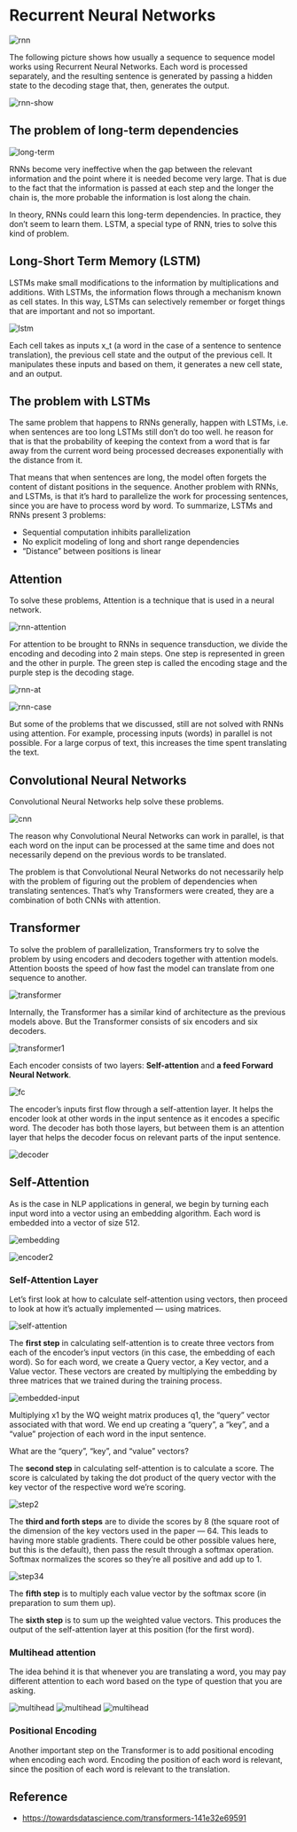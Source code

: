 # Recurrent Neural Networks

![rnn](rnn.webp)

The following picture shows how usually a sequence to sequence model works using Recurrent Neural Networks. Each word is processed separately, and the resulting sentence is generated by passing a hidden state to the decoding stage that, then, generates the output.

![rnn-show](rnn.gif)

## The problem of long-term dependencies

![long-term](rnn1.webp)

RNNs become very ineffective when the gap between the relevant information and the point where it is needed become very large. That is due to the fact that the information is passed at each step and the longer the chain is, the more probable the information is lost along the chain.

In theory, RNNs could learn this long-term dependencies. In practice, they don’t seem to learn them. LSTM, a special type of RNN, tries to solve this kind of problem.

## Long-Short Term Memory (LSTM)

LSTMs make small modifications to the information by multiplications and additions. With LSTMs, the information flows through a mechanism known as cell states. In this way, LSTMs can selectively remember or forget things that are important and not so important.

![lstm](lstm.webp)

Each cell takes as inputs x_t (a word in the case of a sentence to sentence translation), the previous cell state and the output of the previous cell. It manipulates these inputs and based on them, it generates a new cell state, and an output.

## The problem with LSTMs

The same problem that happens to RNNs generally, happen with LSTMs, i.e. when sentences are too long LSTMs still don’t do too well. he reason for that is that the probability of keeping the context from a word that is far away from the current word being processed decreases exponentially with the distance from it.

That means that when sentences are long, the model often forgets the content of distant positions in the sequence. Another problem with RNNs, and LSTMs, is that it’s hard to parallelize the work for processing sentences, since you are have to process word by word. To summarize, LSTMs and RNNs present 3 problems:

- Sequential computation inhibits parallelization
- No explicit modeling of long and short range dependencies
- “Distance” between positions is linear

## Attention

To solve these problems, Attention is a technique that is used in a neural network. 

![rnn-attention](rnn-attention.gif)

For attention to be brought to RNNs in sequence transduction, we divide the encoding and decoding into 2 main steps. One step is represented in green and the other in purple. The green step is called the encoding stage and the purple step is the decoding stage.

![rnn-at](rnn-attention1.gif)

![rnn-case](rnn-attention2.gif)

But some of the problems that we discussed, still are not solved with RNNs using attention. For example, processing inputs (words) in parallel is not possible. For a large corpus of text, this increases the time spent translating the text.

## Convolutional Neural Networks

Convolutional Neural Networks help solve these problems. 

![cnn](cnn.gif)

The reason why Convolutional Neural Networks can work in parallel, is that each word on the input can be processed at the same time and does not necessarily depend on the previous words to be translated.

The problem is that Convolutional Neural Networks do not necessarily help with the problem of figuring out the problem of dependencies when translating sentences. That’s why Transformers were created, they are a combination of both CNNs with attention.

## Transformer

To solve the problem of parallelization, Transformers try to solve the problem by using encoders and decoders together with attention models. Attention boosts the speed of how fast the model can translate from one sequence to another.

![transformer](transformer.webp)

Internally, the Transformer has a similar kind of architecture as the previous models above. But the Transformer consists of six encoders and six decoders.

![transformer1](transformer1.webp)

Each encoder consists of two layers: **Self-attention** and **a feed Forward Neural Network**.

![fc](encoder.webp)

The encoder’s inputs first flow through a self-attention layer. It helps the encoder look at other words in the input sentence as it encodes a specific word. The decoder has both those layers, but between them is an attention layer that helps the decoder focus on relevant parts of the input sentence.

![decoder](decoder.webp)

## Self-Attention

As is the case in NLP applications in general, we begin by turning each input word into a vector using an embedding algorithm. Each word is embedded into a vector of size 512.

![embedding](embedding.webp)

![encoder2](encoder2.webp)

### Self-Attention Layer

Let’s first look at how to calculate self-attention using vectors, then proceed to look at how it’s actually implemented — using matrices.

![self-attention](self-attention.webp)

The **first step** in calculating self-attention is to create three vectors from each of the encoder’s input vectors (in this case, the embedding of each word). So for each word, we create a Query vector, a Key vector, and a Value vector. These vectors are created by multiplying the embedding by three matrices that we trained during the training process.

![embedded-input](embedded-input.webp)

Multiplying x1 by the WQ weight matrix produces q1, the “query” vector associated with that word. We end up creating a “query”, a “key”, and a “value” projection of each word in the input sentence.

What are the “query”, “key”, and “value” vectors?

The **second step** in calculating self-attention is to calculate a score. The score is calculated by taking the dot product of the query vector with the key vector of the respective word we’re scoring.

![step2](./step2.webp)

The **third and forth steps** are to divide the scores by 8 (the square root of the dimension of the key vectors used in the paper — 64. This leads to having more stable gradients. There could be other possible values here, but this is the default), then pass the result through a softmax operation. Softmax normalizes the scores so they’re all positive and add up to 1.

![step34](./step34.webp)

The **fifth step** is to multiply each value vector by the softmax score (in preparation to sum them up).

The **sixth step** is to sum up the weighted value vectors. This produces the output of the self-attention layer at this position (for the first word).

### Multihead attention

The idea behind it is that whenever you are translating a word, you may pay different attention to each word based on the type of question that you are asking. 

![multihead](multi-head1.webp)
![multihead](multi-head2.webp)
![multihead](multi-head3.webp)

### Positional Encoding

Another important step on the Transformer is to add positional encoding when encoding each word. Encoding the position of each word is relevant, since the position of each word is relevant to the translation.

## Reference

- <https://towardsdatascience.com/transformers-141e32e69591>